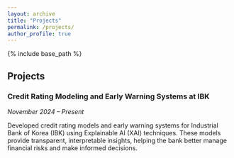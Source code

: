```yaml
---
layout: archive
title: "Projects"
permalink: /projects/
author_profile: true
---
```


{% include base_path %}

## Projects

### Credit Rating Modeling and Early Warning Systems at IBK  
*November 2024 – Present*

Developed credit rating models and early warning systems for Industrial Bank of Korea (IBK) using Explainable AI (XAI) techniques. These models provide transparent, interpretable insights, helping the bank better manage financial risks and make informed decisions.